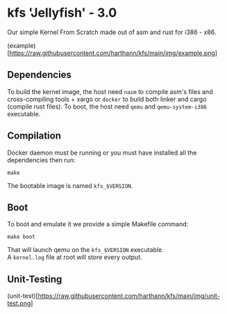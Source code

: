 # kfs 'Jellyfish' - 3.0

Our simple Kernel From Scratch made out of asm and rust for i386 - x86.  

(example)[https://raw.githubusercontent.com/harthann/kfs/main/img/example.png]

## Dependencies
To build the kernel image, the host need `nasm` to compile asm's files and cross-compiling tools + xargo or `docker` to build both linker and cargo (compile rust files).
To boot, the host need `qemu` and `qemu-system-i386` executable.

## Compilation
Docker daemon must be running or you must have installed all the dependencies then run:
```
make
```
The bootable image is named `kfs_$VERSION`.

## Boot
To boot and emulate it we provide a simple Makefile command:
```
make boot
```
That will launch qemu on the `kfs_$VERSION` executable.  
A `kernel.log` file at root will store every output.

## Unit-Testing

(unit-test)[https://raw.githubusercontent.com/harthann/kfs/main/img/unit-test.png]
